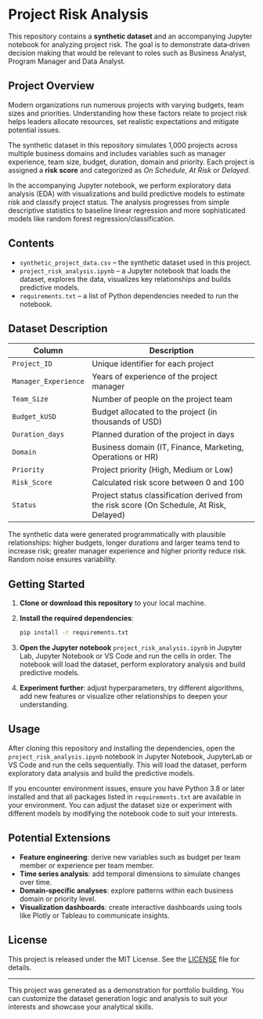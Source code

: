 # Project Risk Analysis

This repository contains a **synthetic dataset** and an accompanying Jupyter notebook for analyzing project risk. The goal is to demonstrate data‐driven decision making that would be relevant to roles such as Business Analyst, Program Manager and Data Analyst.

## Project Overview

Modern organizations run numerous projects with varying budgets, team sizes and priorities. Understanding how these factors relate to project risk helps leaders allocate resources, set realistic expectations and mitigate potential issues.

The synthetic dataset in this repository simulates 1,000 projects across multiple business domains and includes variables such as manager experience, team size, budget, duration, domain and priority. Each project is assigned a **risk score** and categorized as _On Schedule_, _At Risk_ or _Delayed_.

In the accompanying Jupyter notebook, we perform exploratory data analysis (EDA) with visualizations and build predictive models to estimate risk and classify project status. The analysis progresses from simple descriptive statistics to baseline linear regression and more sophisticated models like random forest regression/classification.

## Contents

- `synthetic_project_data.csv` – the synthetic dataset used in this project.
- `project_risk_analysis.ipynb` – a Jupyter notebook that loads the dataset, explores the data, visualizes key relationships and builds predictive models.
- `requirements.txt` – a list of Python dependencies needed to run the notebook.

## Dataset Description

| Column | Description |
| --- | --- |
| `Project_ID` | Unique identifier for each project |
| `Manager_Experience` | Years of experience of the project manager |
| `Team_Size` | Number of people on the project team |
| `Budget_kUSD` | Budget allocated to the project (in thousands of USD) |
| `Duration_days` | Planned duration of the project in days |
| `Domain` | Business domain (IT, Finance, Marketing, Operations or HR) |
| `Priority` | Project priority (High, Medium or Low) |
| `Risk_Score` | Calculated risk score between 0 and 100 |
| `Status` | Project status classification derived from the risk score (On Schedule, At Risk, Delayed) |

The synthetic data were generated programmatically with plausible relationships: higher budgets, longer durations and larger teams tend to increase risk; greater manager experience and higher priority reduce risk. Random noise ensures variability.

## Getting Started

1. **Clone or download this repository** to your local machine.
2. **Install the required dependencies**:

   ```bash
   pip install -r requirements.txt
   ```

3. **Open the Jupyter notebook** `project_risk_analysis.ipynb` in Jupyter Lab, Jupyter Notebook or VS Code and run the cells in order. The notebook will load the dataset, perform exploratory analysis and build predictive models.

4. **Experiment further**: adjust hyperparameters, try different algorithms, add new features or visualize other relationships to deepen your understanding.

## Usage

After cloning this repository and installing the dependencies, open the `project_risk_analysis.ipynb` notebook in Jupyter Notebook, JupyterLab or VS Code and run the cells sequentially. This will load the dataset, perform exploratory data analysis and build the predictive models.

If you encounter environment issues, ensure you have Python 3.8 or later installed and that all packages listed in `requirements.txt` are available in your environment. You can adjust the dataset size or experiment with different models by modifying the notebook code to suit your interests.

## Potential Extensions

- **Feature engineering**: derive new variables such as budget per team member or experience per team member.
- **Time series analysis**: add temporal dimensions to simulate changes over time.
- **Domain‐specific analyses**: explore patterns within each business domain or priority level.
- **Visualization dashboards**: create interactive dashboards using tools like Plotly or Tableau to communicate insights.

## License

This project is released under the MIT License. See the [LICENSE](LICENSE) file for details.

---

This project was generated as a demonstration for portfolio building. You can customize the dataset generation logic and analysis to suit your interests and showcase your analytical skills.
